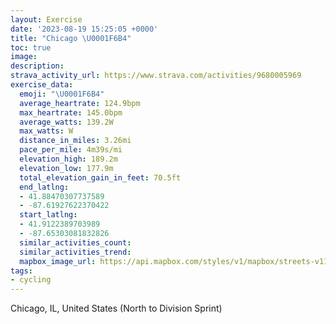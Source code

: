 ```yaml
---
layout: Exercise
date: '2023-08-19 15:25:05 +0000'
title: "Chicago \U0001F6B4"
toc: true
image:
description:
strava_activity_url: https://www.strava.com/activities/9680005969
exercise_data:
  emoji: "\U0001F6B4"
  average_heartrate: 124.9bpm
  max_heartrate: 145.0bpm
  average_watts: 139.2W
  max_watts: W
  distance_in_miles: 3.26mi
  pace_per_mile: 4m39s/mi
  elevation_high: 189.2m
  elevation_low: 177.9m
  total_elevation_gain_in_feet: 70.5ft
  end_latlng:
  - 41.88470307737589
  - -87.61927622370422
  start_latlng:
  - 41.9122389703989
  - -87.65303081832826
  similar_activities_count:
  similar_activities_trend:
  mapbox_image_url: https://api.mapbox.com/styles/v1/mapbox/streets-v11/static/path-5+787af2-1.0(m%7Bx~Fpk~uO%3FaAB_%40Ri%40bDwE%60GmJnBqCpEcHpEmHjBoCvI%7DMjDaGL%5DH_%40%40s%40CiFD%5DDKHKLE%5CGvAGpNOtT%5Df%40ETEFGJSBk%40GoGBuDFe%40DIPIz%40ElJEpNMXCxJE~DOzA%3FfAEtBFhBAfBGl%40GZITON%5BHi%40Bs%40B_BIgHOgF%3F%7D%40D%5D%3Fc%40MmDFoDByNAwJ%40%7B%40H%7D%40H_%40RU),pin-s-s+e5b22e(-87.65129,41.91175),pin-s-f+89ae00(-87.62237000000003,41.88552999999998)/auto/800x800?access_token=pk.eyJ1Ijoiam9zaGJlY2ttYW4iLCJhIjoiY205eWR2aDd1MWZ6djJrbXc4a3M0bWZleiJ9.XiG9OWkNcZk2QzjJbxLB4A
tags:
- cycling
---
```




Chicago, IL, United States (North to Division Sprint)
